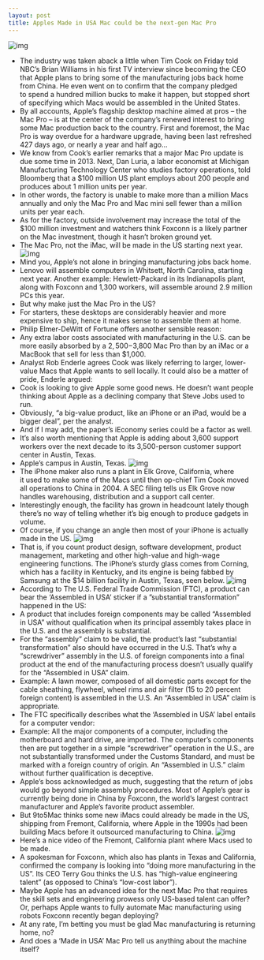 ```yaml
---
layout: post
title: Apples Made in USA Mac could be the next-gen Mac Pro
---
```

![img](http://media.idownloadblog.com/wp-content/uploads/2012/12/Mac-Pro-front-left-angled-001.jpg)
* The industry was taken aback a little when Tim Cook on Friday told NBC’s Brian Williams in his first TV interview since becoming the CEO that Apple plans to bring some of the manufacturing jobs back home from China. He even went on to confirm that the company pledged to spend a hundred million bucks to make it happen, but stopped short of specifying which Macs would be assembled in the United States.
* By all accounts, Apple’s flagship desktop machine aimed at pros – the Mac Pro – is at the center of the company’s renewed interest to bring some Mac production back to the country. First and foremost, the Mac Pro is way overdue for a hardware upgrade, having been last refreshed 427 days ago, or nearly a year and half ago…
* We know from Cook’s earlier remarks that a major Mac Pro update is due some time in 2013. Next, Dan Luria, a labor economist at Michigan Manufacturing Technology Center who studies factory operations, told Bloomberg that a $100 million US plant employs about 200 people and produces about 1 million units per year.
* In other words, the factory is unable to make more than a million Macs annually and only the Mac Pro and Mac mini sell fewer than a million units per year each.
* As for the factory, outside involvement may increase the total of the $100 million investment and watchers think Foxconn is a likely partner on the Mac investment, though it hasn’t broken ground yet.
* The Mac Pro, not the iMac, will be made in the US starting next year.
![img](http://media.idownloadblog.com/wp-content/uploads/2012/10/iMac-8G-Design-001.jpg)
* Mind you, Apple’s not alone in bringing manufacturing jobs back home.
* Lenovo will assemble computers in Whitsett, North Carolina, starting next year. Another example: Hewlett-Packard in its Indianapolis plant, along with Foxconn and 1,300 workers, will assemble around 2.9 million PCs this year.
* But why make just the Mac Pro in the US?
* For starters, these desktops are considerably heavier and more expensive to ship, hence it makes sense to assemble them at home.
* Philip Elmer-DeWitt of Fortune offers another sensible reason:
* Any extra labor costs associated with manufacturing in the U.S. can be more easily absorbed by a $2,500-$3,800 Mac Pro than by an iMac or a MacBook that sell for less than $1,000.
* Analyst Rob Enderle agrees Cook was likely referring to larger, lower-value Macs that Apple wants to sell locally. It could also be a matter of pride, Enderle argued:
* Cook is looking to give Apple some good news. He doesn’t want people thinking about Apple as a declining company that Steve Jobs used to run.
* Obviously, “a big-value product, like an iPhone or an iPad, would be a bigger deal”, per the analyst.
* And if I may add, the paper’s iEconomy series could be a factor as well.
* It’s also worth mentioning that Apple is adding about 3,600 support workers over the next decade to its 3,500-person customer support center in Austin, Texas.
* Apple’s campus in Austin, Texas.
![img](http://media.idownloadblog.com/wp-content/uploads/2012/04/apple-campus-austin.jpg)
* The iPhone maker also runs a plant in Elk Grove, California, where it used to make some of the Macs until then op-chief Tim Cook moved all operations to China in 2004. A SEC filing tells us Elk Grove now handles warehousing, distribution and a support call center.
* Interestingly enough, the facility has grown in headcount lately though there’s no way of telling whether it’s big enough to produce gadgets in volume.
* Of course, if you change an angle then most of your iPhone is actually made in the US.
![img](http://media.idownloadblog.com/wp-content/uploads/2012/01/iphone4review9-copy.jpg)
* That is, if you count product design, software development, product management, marketing and other high-value and high-wage engineering functions. The iPhone’s sturdy glass comes from Corning, which has a facility in Kentucky, and its engine is being fabbed by Samsung at the $14 billion facility in Austin, Texas, seen below.
![img](http://media.idownloadblog.com/wp-content/uploads/2012/11/Samsung-Austin-plant-e1353099940474.jpg)
* According to The U.S. Federal Trade Commission (FTC), a product can bear the ‘Assembled in USA’ sticker if a ”substantial transformation” happened in the US:
* A product that includes foreign components may be called “Assembled in USA” without qualification when its principal assembly takes place in the U.S. and the assembly is substantial.
* For the “assembly” claim to be valid, the product’s last “substantial transformation” also should have occurred in the U.S. That’s why a “screwdriver” assembly in the U.S. of foreign components into a final product at the end of the manufacturing process doesn’t usually qualify for the “Assembled in USA” claim.
* Example: A lawn mower, composed of all domestic parts except for the cable sheathing, flywheel, wheel rims and air filter (15 to 20 percent foreign content) is assembled in the U.S. An “Assembled in USA” claim is appropriate.
* The FTC specifically describes what the ‘Assembled in USA’ label entails for a computer vendor:
* Example: All the major components of a computer, including the motherboard and hard drive, are imported. The computer’s components then are put together in a simple “screwdriver” operation in the U.S., are not substantially transformed under the Customs Standard, and must be marked with a foreign country of origin. An “Assembled in U.S.” claim without further qualification is deceptive.
* Apple’s boss acknowledged as much, suggesting that the return of jobs would go beyond simple assembly procedures. Most of Apple’s gear is currently being done in China by Foxconn, the world’s largest contract manufacturer and Apple’s favorite product assembler.
* But 9to5Mac thinks some new iMacs could already be made in the US, shipping from Fremont, California, where Apple in the 1990s had been building Macs before it outsourced manufacturing to China.
![img](http://media.idownloadblog.com/wp-content/uploads/2012/12/iMac-made-in-USA.png)
* Here’s a nice video of the Fremont, California plant where Macs used to be made.
* A spokesman for Foxconn, which also has plants in Texas and California, confirmed the company is looking into “doing more manufacturing in the US”. Its CEO Terry Gou thinks the U.S. has “high-value engineering talent” (as opposed to China’s “low-cost labor”).
* Maybe Apple has an advanced idea for the next Mac Pro that requires the skill sets and engineering prowess only US-based talent can offer? Or, perhaps Apple wants to fully automate Mac manufacturing using robots Foxconn recently began deploying?
* At any rate, I’m betting you must be glad Mac manufacturing is returning home, no?
* And does a ‘Made in USA’ Mac Pro tell us anything about the machine itself?

